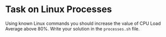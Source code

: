 # Task on Linux Processes

Using known Linux commands you should increase the value of CPU Load Average above 80%. Write your solution in the `processes.sh` file.
